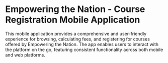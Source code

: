 # Empowering the Nation - Course Registration Mobile Application

This mobile application provides a comprehensive and user-friendly experience for browsing, calculating fees, and registering for courses offered by Empowering the Nation. The app enables users to interact with the platform on the go, featuring consistent functionality across both mobile and web platforms.
